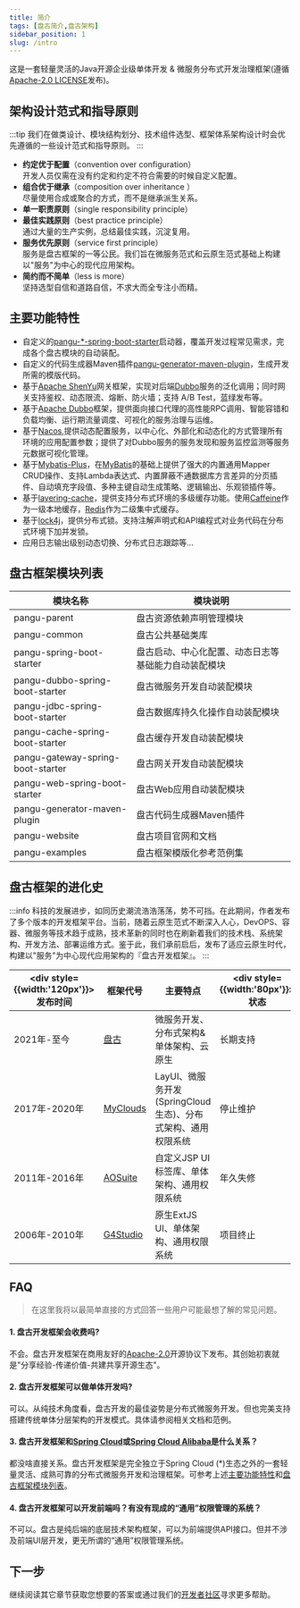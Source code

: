 ```yaml
---
title: 简介
tags: [盘古简介,盘古架构]
sidebar_position: 1
slug: /intro
---
```


<head>
  <title>盘古开发框架简介 | 架构设计 | 主要功能特性</title>
</head>

这是一套轻量灵活的Java开源企业级单体开发 & 微服务分布式开发治理框架(遵循[Apache-2.0 LICENSE](https://www.apache.org/licenses/LICENSE-2.0)发布)。

## 架构设计范式和指导原则

:::tip
我们在做类设计、模块结构划分、技术组件选型、框架体系架构设计时会优先遵循的一些设计范式和指导原则。
:::

- **约定优于配置**（convention over configuration）  
  开发人员仅需在没有约定和约定不符合需要的时候自定义配置。
- **组合优于继承**（composition over inheritance ）  
  尽量使用合成或聚合的方式，而不是继承派生关系。
- **单一职责原则**（single responsibility principle）
- **最佳实践原则**（best practice principle）  
  通过大量的生产实例，总结最佳实践，沉淀复用。	
- **服务优先原则**（service first principle）  
  服务是盘古框架的一等公民。我们旨在微服务范式和云原生范式基础上构建以"服务"为中心的现代应用架构。
- **简约而不简单**（less is more）  
  坚持选型自信和道路自信，不求大而全专注小而精。

## 主要功能特性

- 自定义的[pangu-*-spring-boot-starter](https://gitee.com/pulanos/pangu-framework/tree/master)启动器，覆盖开发过程常见需求，完成各个盘古模块的自动装配。
- 自定义的代码生成器Maven插件[pangu-generator-maven-plugin](https://gitee.com/pulanos/pangu-framework/tree/master/pangu-generator-maven-plugin)，生成开发所需的模版代码。
- 基于[Apache ShenYu](https://shenyu.apache.org)网关框架，实现对后端[Dubbo](https://dubbo.apache.org/en/)服务的泛化调用；同时网关支持鉴权、动态限流、熔断、防火墙；支持 A/B Test，蓝绿发布等。
- 基于[Apache Dubbo](https://dubbo.apache.org/en/)框架，提供面向接口代理的高性能RPC调用、智能容错和负载均衡、运行期流量调度、可视化的服务治理与运维。
- 基于[Nacos](https://nacos.io/en-us/index.html),提供动态配置服务，以中心化、外部化和动态化的方式管理所有环境的应用配置参数；提供了对Dubbo服务的服务发现和服务监控监测等服务元数据可视化管理。
- 基于[Mybatis-Plus](https://gitee.com/baomidou/mybatis-plus)，在[MyBatis](https://mybatis.org/mybatis-3/index.html)的基础上提供了强大的内置通用Mapper CRUD操作、支持Lambda表达式、内置屏蔽不通数据库方言差异的分页插件、自动填充字段值、多种主键自动生成策略、逻辑输出、乐观锁插件等。
- 基于[layering-cache](https://github.com/xiaolyuh/layering-cache)，提供支持分布式环境的多级缓存功能。使用[Caffeine](https://github.com/ben-manes/caffeine)作为一级本地缓存，[Redis](https://redis.io/)作为二级集中式缓存。
- 基于[lock4j](https://gitee.com/baomidou/lock4j)，提供分布式锁。支持注解声明式和API编程式对业务代码在分布式环境下加并发锁。
- 应用日志输出级别动态切换、分布式日志跟踪等...

## 盘古框架模块列表

模块名称 | 模块说明  
--- | ---
pangu-parent | 盘古资源依赖声明管理模块 
pangu-common | 盘古公共基础类库
pangu-spring-boot-starter | 盘古启动、中心化配置、动态日志等基础能力自动装配模块
pangu-dubbo-spring-boot-starter | 盘古微服务开发自动装配模块
pangu-jdbc-spring-boot-starter | 盘古数据库持久化操作自动装配模块
pangu-cache-spring-boot-starter | 盘古缓存开发自动装配模块
pangu-gateway-spring-boot-starter | 盘古网关开发自动装配模块
pangu-web-spring-boot-starter | 盘古Web应用自动装配模块
pangu-generator-maven-plugin | 盘古代码生成器Maven插件
pangu-website | 盘古项目官网和文档
pangu-examples | 盘古框架模版化参考范例集

## 盘古框架的进化史
:::info
科技的发展进步，如同历史潮流浩浩荡荡，势不可挡。在此期间，作者发布了多个版本的开发框架平台。当前，随着云原生范式不断深入人心，DevOPS、容器、微服务等技术趋于成熟，技术革新的同时也在刷新着我们的技术栈、系统架构、开发方法、部署运维方式。鉴于此，我们承前启后，发布了适应云原生时代，构建以"服务"为中心现代应用架构的『盘古开发框架』。
:::

|<div style={{width:'120px'}}>发布时间</div> | 框架代号 | 主要特点 | <div style={{width:'80px'}}>状态</div>
--- | --- | --- | ---
2021年-至今 | [盘古](/) | 微服务开发、分布式架构&单体架构、云原生 | 长期支持
2017年-2020年 | [MyClouds](https://gitee.com/pulanos/myclouds/blob/master/myclouds-docs/1.1%20%E5%85%A5%E9%97%A8%20-%20%E7%AE%80%E4%BB%8B.md) | LayUI、微服务开发(SpringCloud生态)、分布式架构、通用权限系统| 停止维护
2011年-2016年 | [AOSuite](https://gitee.com/pulanos/aosuite/blob/master/doc/a.%E7%AC%AC%E4%B8%80%E7%AB%A0%20AOSuite%E7%AE%80%E4%BB%8B.md) | 自定义JSP UI标签库、单体架构、通用权限系统 | 年久失修
2006年-2010年 | [G4Studio](https://gitee.com/xiong-chun/G4Studio) | 原生ExtJS UI、单体架构、通用权限系统 | 项目终止

## FAQ 
> 在这里我将以最简单直接的方式回答一些用户可能最想了解的常见问题。  

#### 1. 盘古开发框架会收费吗?  
不会。盘古开发框架在商用友好的[Apache-2.0](https://www.apache.org/licenses/LICENSE-2.0)开源协议下发布。其创始初衷就是"分享经验-传递价值-共建共享开源生态"。

#### 2. 盘古开发框架可以做单体开发吗?
可以。从纯技术角度看，盘古开发的最佳姿势是分布式微服务开发。但也完美支持搭建传统单体分层架构的开发模式。具体请参阅相关文档和范例。

#### 3. 盘古开发框架和[Spring Cloud](https://spring.io/projects/spring-cloud)或[Spring Cloud Alibaba](https://spring.io/projects/spring-cloud-alibaba)是什么关系？  
都没啥直接关系。盘古开发框架是完全独立于Spring Cloud (*)生态之外的一套轻量灵活、成熟可靠的分布式微服务开发和治理框架。可参考上述[主要功能特性](#主要功能特性)和[盘古框架模块列表](#盘古框架模块列表)。

#### 4. 盘古开发框架可以开发前端吗？有没有现成的“通用”权限管理的系统？
不可以。盘古是纯后端的底层技术架构框架，可以为前端提供API接口。但并不涉及前端UI层开发，更无所谓的“通用”权限管理系统。

## 下一步
继续阅读其它章节获取您想要的答案或通过我们的[开发者社区](/docs/community)寻求更多帮助。